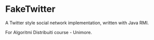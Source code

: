 # FakeTwitter

A Twitter style social network implementation, written with Java RMI. 

For Algoritmi Distribuiti course - Unimore.

